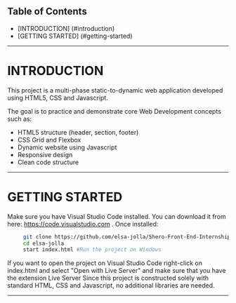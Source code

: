## Table of Contents

- [INTRODUCTION] (#introduction)
- [GETTING STARTED] (#getting-started)

_____________________________________________________________________________________________________________________________________________________________________________________________________________________________________________________________________________________________________________________________________________________________________________

# INTRODUCTION

This project is a multi-phase static-to-dynamic web application developed using HTML5, CSS and Javascript. 

The goal is to practice and demonstrate core Web Development concepts such as:

- HTML5 structure (header, section, footer)
- CSS Grid and Flexbox
- Dynamic website using Javascript
- Responsive design
- Clean code structure

_____________________________________________________________________________________________________________________________________________________________________________________________________________________________________________________________________________________________________________________________________________________________________________

# GETTING STARTED

Make sure you have Visual Studio Code installed. You can download it from here: https://code.visualstudio.com . 
Once installed:
``` bash
     git clone https://github.com/elsa-jolla/Shero-Front-End-Internship 
     cd elsa-jolla
     start index.html #Run the project on Windows
```
If you want to open the project on Visual Studio Code right-click on index.html and select "Open with Live Server" and make sure that you have the extension Live Server
Since this project is constructed solely with standard HTML, CSS and Javascript, no additional libraries are needed.

_____________________________________________________________________________________________________________________________________________________________________________________________________________________________________________________________________________________________________________________________________________________________________________


